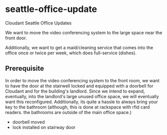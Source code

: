 seattle-office-update
=====================

Cloudant Seattle Office Updates

We want to move the video conferencing system to the large space near the front door. 

Additionally, we want to get a maid/cleaning service that comes into the office once or twice per week, which does full-service (dishes).  


## Prerequisite

In order to move the video conferencing system to the front room, we want to have the door at the stairwell locked and equipped with a doorbell for Cloudant and for the building's landlord. Since we intend to expand, eventually, into the landlord's large unused office space, we will eventually want this reconfigured. Additionally, its quite a hassle to always bring your key to the bathroom (although, this is done at rackspace with rfid card readers. the bathrooms are outside of the main office space.)

* doorbell moved
* lock installed on stairway door


